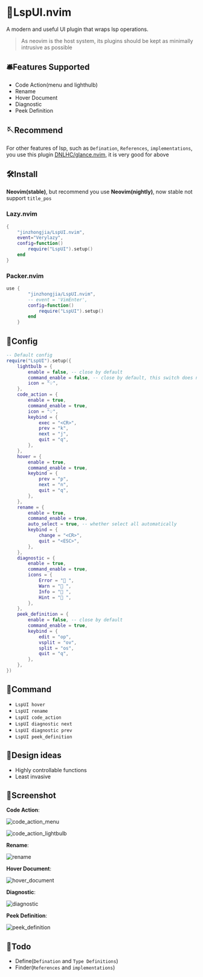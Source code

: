 # 🧰LspUI.nvim

A modern and useful UI plugin that wraps lsp operations.

> As neovim is the host system, its plugins should be kept as minimally intrusive as possible

## 🛎️Features Supported

- Code Action(menu and lighthulb)
- Rename
- Hover Document
- Diagnostic
- Peek Definition

## 🪡Recommend

For other features of lsp, such as `Defination`, `References`, `implementations`, you use this plugin [DNLHC/glance.nvim](https://github.com/DNLHC/glance.nvim), it is very good for above

## 🛠️Install

**Neovim(stable)**, but recommend you use **Neovim(nightly)**, now stable not support `title_pos`

### Lazy.nvim

```lua
{
    "jinzhongjia/LspUI.nvim",
    event="Verylazy",
    config=function()
        require("LspUI").setup()
    end
}
```

### Packer.nvim

```lua
use {
        "jinzhongjia/LspUI.nvim",
        -- event = 'VimEnter',
        config=function()
            require("LspUI").setup()
        end
    }
```

## 💾Config

```lua
-- Default config
require("LspUI").setup({
    lightbulb = {
        enable = false, -- close by default
        command_enable = false, -- close by default, this switch does not have to be turned on, this command has no effect
        icon = "💡",
    },
    code_action = {
        enable = true,
        command_enable = true,
        icon = "💡",
        keybind = {
            exec = "<CR>",
            prev = "k",
            next = "j",
            quit = "q",
        },
    },
    hover = {
        enable = true,
        command_enable = true,
        keybind = {
            prev = "p",
            next = "n",
            quit = "q",
        },
    },
    rename = {
        enable = true,
        command_enable = true,
        auto_select = true, -- whether select all automatically
        keybind = {
            change = "<CR>",
            quit = "<ESC>",
        },
    },
    diagnostic = {
        enable = true,
        command_enable = true,
        icons = {
            Error = " ",
            Warn = " ",
            Info = " ",
            Hint = " ",
        },
    },
    peek_definition = {
        enable = false, -- close by default
        command_enable = true,
        keybind = {
            edit = "op",
            vsplit = "ov",
            split = "os",
            quit = "q",
        },
    },
})
```

## 🎁Command

- `LspUI hover`
- `LspUI rename`
- `LspUI code_action`
- `LspUI diagnostic next`
- `LspUI diagnostic prev`
- `LspUI peek_definition`

## 🧭Design ideas

- Highly controllable functions
- Least invasive

## 📸Screenshot

**Code Action**:

![code_action_menu](https://github.com/jinzhongjia/LspUI.nvim/blob/main/.img/code_action.png)

![code_action_lightbulb](https://github.com/jinzhongjia/LspUI.nvim/blob/main/.img/lightbulb.png)

**Rename**:

![rename](https://github.com/jinzhongjia/LspUI.nvim/blob/main/.img/rename.png?raw=true)

**Hover Document**:

![hover_document](https://github.com/jinzhongjia/LspUI.nvim/blob/main/.img/hover_document.png)

**Diagnostic**:

![diagnostic](https://github.com/jinzhongjia/LspUI.nvim/blob/main/.img/diagnostic.png)

**Peek Definition**:

![peek_definition](https://github.com/jinzhongjia/LspUI.nvim/blob/main/.img/peek_definition.png)

## 📔Todo

- Define(`Defination` and `Type Definitions`)
- Finder(`References` and `implementations`)
